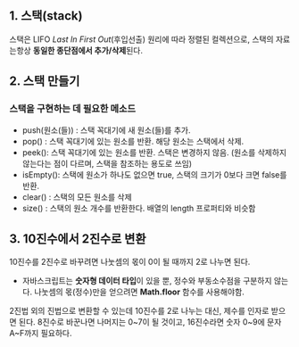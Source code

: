 ## 1. 스택(stack)

스택은 LIFO _Last In First Out_(후입선출) 원리에 따라 정렬된 컬렉션으로, 스택의 자료는항상 **동일한 종단점에서 추가/삭제**된다.

## 2. 스택 만들기

### 스택을 구현하는 데 필요한 메소드

-   push(원소(들)) : 스택 꼭대기에 새 원소(들)를 추가.
-   pop() : 스택 꼭대기에 있는 원소를 반환. 해당 원소는 스택에서 삭제.
-   peek(): 스택 꼭대기에 있는 원소를 반환. 스택은 변경하지 않음. (원소를 삭제하지 않는다는 점이 다르며, 스택을 참조하는 용도로 쓰임)
-   isEmpty(): 스택에 원소가 하나도 없으면 true, 스택의 크기가 0보다 크면 false를 반환.
-   clear() : 스택의 모든 원소를 삭제
-   size() : 스택의 원소 개수를 반환한다. 배열의 length 프로퍼티와 비슷함

## 3. 10진수에서 2진수로 변환

10진수를 2진수로 바꾸려면 나눗셈의 몫이 0이 될 때까지 2로 나누면 된다.

-   자바스크립트는 **숫자형 데이터 타입**이 있을 뿐, 정수와 부동소수점을 구분하지 않는다. 나눗셈의 몫(정수)만을 얻으려면 **Math.floor** 함수를 사용해야함.

2진법 외의 진법으로 변환할 수 있는데 10진수를 2로 나누는 대신, 제수를 인자로 받으면 된다.
8진수로 바꾼나면 나머지는 0~7이 될 것이고, 16진수라면 숫자 0~9에 문자 A~F까지 필요하다.

